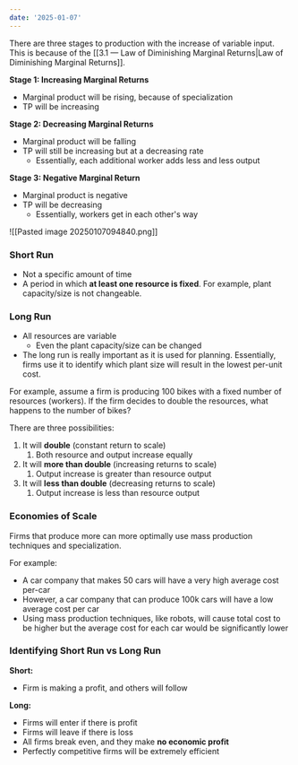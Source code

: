 ```yaml
---
date: '2025-01-07'
---
```

There are three stages to production with the increase of variable input. This is because of the [[3.1 — Law of Diminishing Marginal Returns|Law of Diminishing Marginal Returns]].

**Stage 1: Increasing Marginal Returns**
- Marginal product will be rising, because of specialization
- TP will be increasing

**Stage 2: Decreasing Marginal Returns**
- Marginal product will be falling
- TP will still be increasing but at a decreasing rate
	- Essentially, each additional worker adds less and less output

**Stage 3: Negative Marginal Return**
- Marginal product is negative
- TP will be decreasing
	- Essentially, workers get in each other's way

![[Pasted image 20250107094840.png]]

### Short Run
- Not a specific amount of time
- A period in which **at least one resource is fixed**. For example, plant capacity/size is not changeable.
### Long Run
- All resources are variable
	- Even the plant capacity/size can be changed
- The long run is really important as it is used for planning. Essentially, firms use it to identify which plant size will result in the lowest per-unit cost.

For example, assume a firm is producing 100 bikes with a fixed number of resources (workers). If the firm decides to double the resources, what happens to the number of bikes?

There are three possibilities:
1. It will **double** (constant return to scale)
	1. Both resource and output increase equally
2. It will **more than double** (increasing returns to scale)
	1. Output increase is greater than resource output
3. It will **less than double** (decreasing returns to scale)
	1. Output increase is less than resource output
### Economies of Scale
Firms that produce more can more optimally use mass production techniques and specialization.

For example:
- A car company that makes 50 cars will have a very high average cost per-car
- However, a car company that can produce 100k cars will have a low average cost per car
- Using mass production techniques, like robots, will cause total cost to be higher but the average cost for each car would be significantly lower

### Identifying Short Run vs Long Run
**Short:**
- Firm is making a profit, and others will follow

**Long:**
- Firms will enter if there is profit
- Firms will leave if there is loss
- All firms break even, and they make **no economic profit**
- Perfectly competitive firms will be extremely efficient